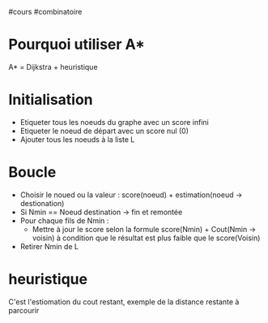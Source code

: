 #cours #combinatoire
# Pourquoi utiliser A* 


A* = Dijkstra + heuristique

# Initialisation 

* Etiqueter tous les noeuds du graphe avec un score infini
* Etiqueter le noeud de départ avec un score nul (0)
* Ajouter tous les noeuds à la liste L


# Boucle

* Choisir le noued ou la valeur : score(noeud) + estimation(noeud -> destionation)
* Si Nmin == Noeud destination -> fin et remontée
* Pour chaque fils de Nmin : 
	* Mettre à jour le score selon la formule score(Nmin) + Cout(Nmin -> voisin) à condition que le résultat est plus faible que le score(Voisin)
* Retirer Nmin de L
# heuristique 

C'est l'estiomation du cout restant, exemple de la distance restante à parcourir 



